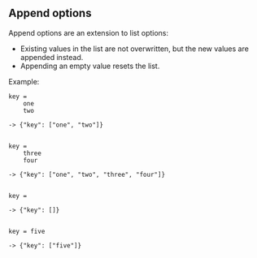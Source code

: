 Append options
--------------
Append options are an extension to list options:

* Existing values in the list are not overwritten, but the new values are appended instead.
* Appending an empty value resets the list.


Example:

    key =
        one
        two
    
    -> {"key": ["one", "two"]}


    key =
        three
        four
    
    -> {"key": ["one", "two", "three", "four"]}


    key = 
    
    -> {"key": []}


    key = five
    
    -> {"key": ["five"]}
